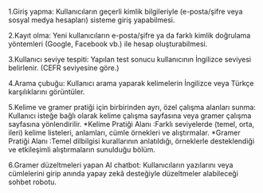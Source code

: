 1.Giriş yapma: Kullanıcıların geçerli kimlik bilgileriyle (e-posta/şifre veya sosyal medya hesapları) sisteme giriş yapabilmesi.

2.Kayıt olma: Yeni kullanıcıların e-posta/şifre ya da farklı kimlik doğrulama yöntemleri (Google, Facebook vb.) ile hesap oluşturabilmesi.

3.Kullanıcı seviye tespiti: Yapılan test sonucu kullanıcının İngilizce seviyesi belirlenir. (CEFR seviyesine göre.)

4.Arama çubuğu: Kullanıcı arama yaparak kelimelerin İngilizce veya Türkçe karşılıklarını görüntüler.

5.Kelime ve gramer pratiği için birbirinden ayrı, özel çalışma alanları sunma: Kullanıcı isteğe bağlı olarak kelime çalışma sayfasına veya gramer çalışma sayfasına yönlendirilir.
*Kelime Pratiği Alanı :Farklı seviyelerde (temel, orta, ileri) kelime listeleri, anlamları, cümle örnekleri ve alıştırmalar.
*Gramer Pratiği Alanı :Temel dilbilgisi kurallarının anlatıldığı, örneklerle desteklendiği ve etkileşimli alıştırmaların sunulduğu bölüm.

6.Gramer düzeltmeleri yapan AI chatbot: Kullanıcıların yazılarını veya cümlelerini girip anında yapay zekâ desteğiyle düzeltmeler alabileceği sohbet robotu.
